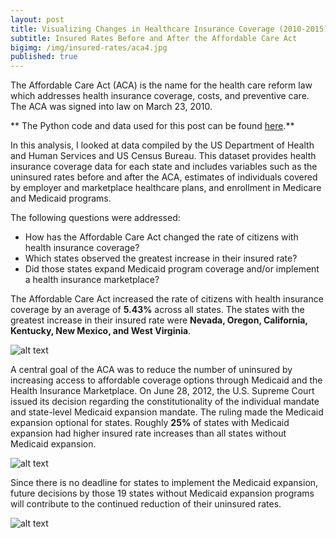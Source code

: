 ```yaml
---
layout: post
title: Visualizing Changes in Healthcare Insurance Coverage (2010-2015)
subtitle: Insured Rates Before and After the Affordable Care Act
bigimg: /img/insured-rates/aca4.jpg
published: true
---
```


The Affordable Care Act (ACA) is the name for the health care reform law which addresses health insurance coverage, costs, and preventive care. The ACA was signed into law on March 23, 2010.

** The Python code and data used for this post can be found <a href="https://nbviewer.jupyter.org/github/martyncisneros/visualizing_changes_insured_rates/blob/master/Healthcare%20Insurance%20Coverage.ipynb" target="_blank">here</a>.**

In this analysis, I looked at data compiled by the US Department of Health and Human Services and US Census Bureau. This dataset provides health insurance coverage data for each state and includes variables such as the uninsured rates before and after the ACA, estimates of individuals covered by employer and marketplace healthcare plans, and enrollment in Medicare and Medicaid programs.

The following questions were addressed:

-  How has the Affordable Care Act changed the rate of citizens with health insurance coverage?
-  Which states observed the greatest increase in their insured rate?
-  Did those states expand Medicaid program coverage and/or implement a health insurance marketplace?

The Affordable Care Act increased the rate of citizens with health insurance coverage by an average of <strong>5.43%</strong> across all states. The states with the greatest increase in their insured rate were <strong>Nevada, Oregon, California, Kentucky, New Mexico, and West Virginia</strong>.

![alt text][logo]

A central goal of the ACA was to reduce the number of uninsured by increasing access to affordable coverage options through Medicaid and the Health Insurance Marketplace. On June 28, 2012, the U.S. Supreme Court issued its decision regarding the constitutionality of the individual mandate and state-level Medicaid expansion mandate. The ruling made the Medicaid expansion optional for states. Roughly <strong>25%</strong> of states with Medicaid expansion had higher insured rate increases than all states without Medicaid expansion.

![alt text][logo2]

Since there is no deadline for states to implement the Medicaid expansion, future decisions by those 19 states without Medicaid expansion programs will contribute to the continued reduction of their uninsured rates.

![alt text][logo3]

[logo]: https://raw.githubusercontent.com/martyncisneros/martyncisneros.github.io/master/img/insured-rates/insured-rates.png "Insured Rates Deltas by State"
[logo2]: https://raw.githubusercontent.com/martyncisneros/martyncisneros.github.io/master/img/insured-rates/box-plot.png "Medicaid Expansion Box Plot"
[logo3]: https://raw.githubusercontent.com/martyncisneros/martyncisneros.github.io/master/img/insured-rates/medicaid-expansion.png "Medicaid Expansion by State"
